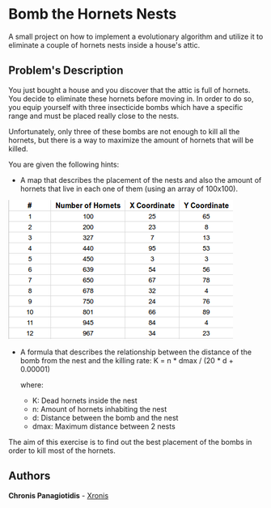 # Bomb the Hornets Nests

A small project on how to implement a evolutionary algorithm and utilize it to eliminate a couple of hornets nests inside a house's attic. 

## Problem's Description

You just bought a house and you discover that the attic is full of hornets. You decide to eliminate these hornets before moving in.
In order to do so, you equip yourself with three insecticide bombs which have a specific range and must be placed really close to the 
nests. 

Unfortunately, only three of these bombs are not enough to kill all the hornets, but there is a way to maximize the amount of hornets 
that will be killed. 

You are given the following hints:

* A map that describes the placement of the nests and also the amount of hornets that live in each one of them (using an array of 100x100).

![alt text](https://raw.githubusercontent.com/Xronis/Bomb_the_hornets/master/images/Selection_002.bmp)	

* A formula that describes the relationship between the distance of the bomb from the nest and the killing rate:
	K = n * dmax / (20 * d + 0.00001)

  where:
    * K: Dead hornets inside the nest
    * n: Amount of hornets inhabiting the nest
    * d: Distance between the bomb and the nest
    * dmax: Maximum distance between 2 nests

The aim of this exercise is to find out the best placement of the bombs in order to kill most of the hornets.

## Authors

**Chronis Panagiotidis** - [Xronis](https://github.com/Xronis)

